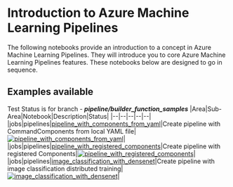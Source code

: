 # Introduction to Azure Machine Learning Pipelines

The following notebooks provide an introduction to a concept in Azure Machine Learning Pipelines. They will introduce you to core Azure Machine Learning Pipelines features. 
These notebooks below are designed to go in sequence.

## Examples available

Test Status is for branch - **_pipeline/builder_function_samples_**
|Area|Sub-Area|Notebook|Description|Status|
|--|--|--|--|--|
|jobs|pipelines|[pipeline_with_components_from_yaml](1a_pipeline_with_components_from_yaml/pipeline_with_components_from_yaml.ipynb)|Create pipeline with CommandComponents from local YAML file|[![pipeline_with_components_from_yaml](https://github.com/Azure/azureml-examples/actions/workflows/sdk-jobs-pipelines-1a_pipeline_with_components_from_yaml.yml/badge.svg?branch=pipeline/builder_function_samples)](https://github.com/Azure/azureml-examples/actions/workflows/sdk-jobs-pipelines-1a_pipeline_with_components_from_yaml.yml)|
|jobs|pipelines|[pipeline_with_registered_components](1e_pipeline_with_registered_components/pipeline_with_registered_components.ipynb)|Create pipeline with registered Components|[![pipeline_with_registered_components](https://github.com/Azure/azureml-examples/actions/workflows/sdk-jobs-pipelines-1e_pipeline_with_registered_components.yml/badge.svg?branch=pipeline/builder_function_samples)](https://github.com/Azure/azureml-examples/actions/workflows/sdk-jobs-pipelines-1e_pipeline_with_registered_components.yml)|
|jobs|pipelines|[image_classification_with_densenet](2d_image_classification_with_densenet/image_classification_with_densenet.ipynb)|Create pipeline with image classification distributed training|[![image_classification_with_densenet](https://github.com/Azure/azureml-examples/actions/workflows/sdk-jobs-pipelines-2d_image_classification_with_densenet.yml/badge.svg?branch=pipeline/builder_function_samples)](https://github.com/Azure/azureml-examples/actions/workflows/sdk-jobs-pipelines-2d_image_classification_with_densenet.yml)|
